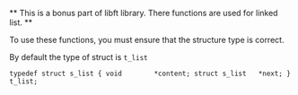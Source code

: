 ** This is a bonus part of libft library.
There functions are used for linked list. **

To use these functions, you must ensure
that the structure type is correct.

By default the type of struct is `t_list`

`typedef struct	s_list
{
	void		*content;
	struct s_list	*next;
}			t_list;`